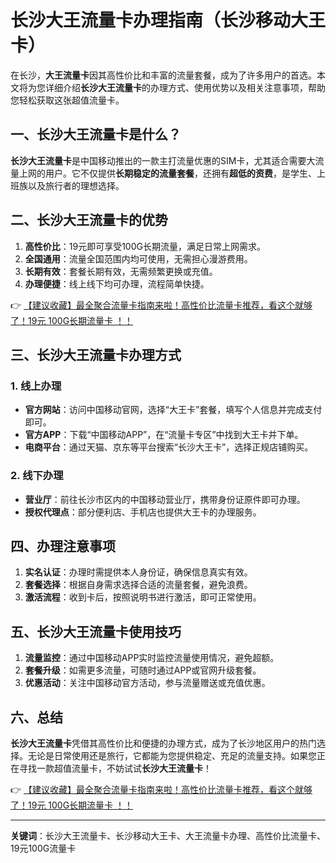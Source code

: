 # 长沙大王流量卡办理指南（长沙移动大王卡）

在长沙，**大王流量卡**因其高性价比和丰富的流量套餐，成为了许多用户的首选。本文将为您详细介绍**长沙大王流量卡**的办理方式、使用优势以及相关注意事项，帮助您轻松获取这张超值流量卡。

## 一、长沙大王流量卡是什么？

**长沙大王流量卡**是中国移动推出的一款主打流量优惠的SIM卡，尤其适合需要大流量上网的用户。它不仅提供**长期稳定的流量套餐**，还拥有**超低的资费**，是学生、上班族以及旅行者的理想选择。

## 二、长沙大王流量卡的优势

1. **高性价比**：19元即可享受100G长期流量，满足日常上网需求。
2. **全国通用**：流量全国范围内均可使用，无需担心漫游费用。
3. **长期有效**：套餐长期有效，无需频繁更换或充值。
4. **办理便捷**：线上线下均可办理，流程简单快捷。

👉 [【建议收藏】最全聚合流量卡指南来啦！高性价比流量卡推荐，看这个就够了！19元 100G长期流量卡 ！！](https://bit.ly/Liuliangka)

## 三、长沙大王流量卡办理方式

### 1. 线上办理
- **官方网站**：访问中国移动官网，选择“大王卡”套餐，填写个人信息并完成支付即可。
- **官方APP**：下载“中国移动APP”，在“流量卡专区”中找到大王卡并下单。
- **电商平台**：通过天猫、京东等平台搜索“长沙大王卡”，选择正规店铺购买。

### 2. 线下办理
- **营业厅**：前往长沙市区内的中国移动营业厅，携带身份证原件即可办理。
- **授权代理点**：部分便利店、手机店也提供大王卡的办理服务。

## 四、办理注意事项

1. **实名认证**：办理时需提供本人身份证，确保信息真实有效。
2. **套餐选择**：根据自身需求选择合适的流量套餐，避免浪费。
3. **激活流程**：收到卡后，按照说明书进行激活，即可正常使用。

## 五、长沙大王流量卡使用技巧

1. **流量监控**：通过中国移动APP实时监控流量使用情况，避免超额。
2. **套餐升级**：如需更多流量，可随时通过APP或官网升级套餐。
3. **优惠活动**：关注中国移动官方活动，参与流量赠送或充值优惠。

## 六、总结

**长沙大王流量卡**凭借其高性价比和便捷的办理方式，成为了长沙地区用户的热门选择。无论是日常使用还是旅行，它都能为您提供稳定、充足的流量支持。如果您正在寻找一款超值流量卡，不妨试试**长沙大王流量卡**！

👉 [【建议收藏】最全聚合流量卡指南来啦！高性价比流量卡推荐，看这个就够了！19元 100G长期流量卡 ！！](https://bit.ly/Liuliangka)

---

**关键词**：长沙大王流量卡、长沙移动大王卡、大王流量卡办理、高性价比流量卡、19元100G流量卡